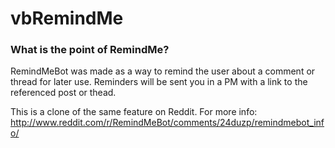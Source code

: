 # vbRemindMe

### What is the point of RemindMe? 
RemindMeBot was made as a way to remind the user about a comment or thread for later use. Reminders will be sent you in a PM with a link to 
the referenced post or thead.

This is a clone of the same feature on Reddit. For more info: http://www.reddit.com/r/RemindMeBot/comments/24duzp/remindmebot_info/